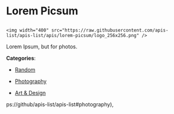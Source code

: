 # Lorem Picsum<p align="center">
    <img width="400" src="https://raw.githubusercontent.com/apis-list/apis-list/apis/lorem-picsum/logo_256x256.png" />
</p>

Lorem Ipsum, but for photos.

**Categories**:

- [Random](https://github/apis-list/apis-list#random)

- [Photography](https://github/apis-list/apis-list#photography)

- [Art & Design](https://github/apis-list/apis-list#art-and-design)





ps://github/apis-list/apis-list#photography),


